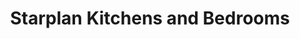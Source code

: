 ---
title: "Starplan Kitchens and Bedrooms"
url: /newtownabbey/starplan-kitchens-and-bedrooms/
shop: Möbel
---